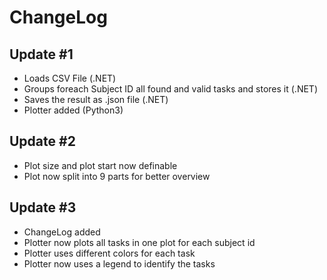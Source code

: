 # ChangeLog

## Update #1
- Loads CSV File (.NET)
- Groups foreach Subject ID all found and valid tasks and stores it (.NET)
- Saves the result as .json file (.NET)
- Plotter added (Python3)

## Update #2
- Plot size and plot start now definable
- Plot now split into 9 parts for better overview

## Update #3
- ChangeLog added
- Plotter now plots all tasks in one plot for each subject id
- Plotter uses different colors for each task
- Plotter now uses a legend to identify the tasks